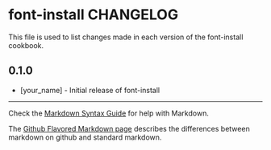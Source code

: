 font-install CHANGELOG
======================

This file is used to list changes made in each version of the font-install cookbook.

0.1.0
-----
- [your_name] - Initial release of font-install

- - -
Check the [Markdown Syntax Guide](http://daringfireball.net/projects/markdown/syntax) for help with Markdown.

The [Github Flavored Markdown page](http://github.github.com/github-flavored-markdown/) describes the differences between markdown on github and standard markdown.
